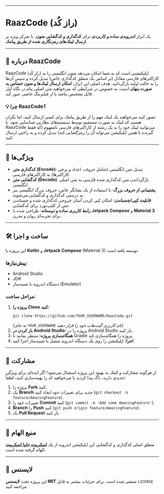-----

# RaazCode (راز کُد)

یک ابزار **اندرویدی ساده و کاربردی** برای **کدگذاری و کدگشایی متون**، با تمرکز ویژه بر **ارسال لینک‌های رمزنگاری شده از طریق پیامک**.

-----

## 📝 درباره RaazCode

RaazCode (راز کُد) اپلیکیشنی است که به شما امکان می‌دهد متون انگلیسی را به کاراکترهای فارسی معادل (بر اساس یک منطق کدگذاری خاص) تبدیل کرده و سپس آن‌ها را به حالت اولیه بازگردانید. هدف اصلی این ابزار، **امکان ارسال لینک‌ها و متون حساس به صورت پنهان** است، به خصوص در شرایطی که می‌خواهید متن اصلی پیام در نگاه اول قابل تشخیص نباشد یا از فیلترینگ خاصی عبور کند.

### 💡 چرا RaazCode؟

تصور کنید می‌خواهید یک لینک مهم را از طریق پیامک برای کسی ارسال کنید، اما نگران هستید که لینک به صورت مستقیم توسط سیستم‌های نظارتی شناسایی شود. با RaazCode می‌توانید لینک خود را به یک رشته از کاراکترهای فارسی نامفهوم (که فقط گیرنده با همین اپلیکیشن می‌تواند آن را رمزگشایی کند) تبدیل کرده و به راحتی ارسال کنید.

-----

## 🚀 ویژگی‌ها

* **کدگذاری متن (Encode)**: تبدیل متن انگلیسی (شامل حروف، اعداد و برخی کاراکترها) به کاراکترهای فارسی.
* **کدگشایی متن (Decode)**: بازگرداندن متن کدگذاری شده فارسی به متن اصلی انگلیسی.
* **پشتیبانی از حروف بزرگ**: با استفاده از یک نشانگر خاص، حروف بزرگ انگلیسی نیز به درستی کدگذاری و کدگشایی می‌شوند.
* **قابلیت کپی/چسباندن**: امکان کپی کردن آسان خروجی کدگذاری شده و چسباندن متن از کلیپ‌بورد برای کدگشایی.
* **رابط کاربری ساده و دوستانه**: طراحی شده با **Jetpack Compose** و **Material 3** برای تجربه‌ای روان و مدرن.

-----

## 🛠️ ساخت و اجرا

این پروژه با **Kotlin** و **Jetpack Compose** (Material 3) توسعه یافته است.

### پیش‌نیازها:

* Android Studio
* JDK
* دستگاه اندروید یا شبیه‌ساز (Emulator)

### مراحل ساخت:

1.  **پروژه را Clone کنید:**
    ```bash
    git clone https://github.com/YOUR_USERNAME/RaazCode.git
    ```
    *(به جای `YOUR_USERNAME` نام کاربری گیت‌هاب خود را قرار دهید)*
2.  **باز کردن در Android Studio:**
    پروژه را در Android Studio باز کنید.
3.  **همگام‌سازی پروژه:**
    منتظر بمانید تا Gradle پروژه را همگام‌سازی کند.
4.  **اجرا:**
    اپلیکیشن را روی یک دستگاه اندروید متصل یا شبیه‌ساز اجرا کنید.

-----

## 🤝 مشارکت

از هرگونه مشارکت و کمک به بهبود این پروژه استقبال می‌شود\! اگر ایده‌ای برای ویژگی جدیدی دارید، باگ پیدا کردید یا می‌خواهید کد را بهینه‌سازی کنید، لطفاً:

1.  پروژه را **Fork** کنید.
2.  یک **Branch** جدید برای تغییرات خود ایجاد کنید (`git checkout -b feature/AmazingFeature`).
3.  تغییرات خود را **Commit** کنید (`git commit -m 'Add some AmazingFeature'`).
4.  **Branch** را **Push** کنید (`git push origin feature/AmazingFeature`).
5.  یک **Pull Request** باز کنید.

-----

## 📄 منبع الهام

منطق اصلی کدگذاری و کدگشایی این اپلیکیشن اندروید از یک **[اسکریپت جاوا اسکریپت](https://github.com/MahdiMajdian/v2ray/blob/main/script.js)** الهام گرفته شده است.

-----

## 📜 لایسنس

این پروژه تحت **لایسنس MIT** منتشر شده است. برای جزئیات بیشتر به فایل `LICENSE` مراجعه کنید.